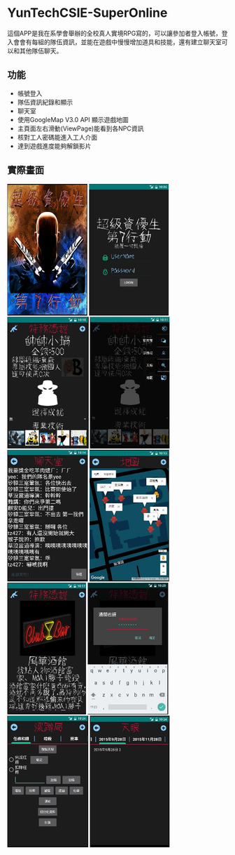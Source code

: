 # YunTechCSIE-SuperOnline
這個APP是我在系學會舉辦的全校真人實境RPG寫的，可以讓參加者登入帳號，登入會會有每組的隊伍資訊，並能在遊戲中慢慢增加道具和技能，還有建立聊天室可以和其他隊伍聊天。<br>
## 功能
+ 帳號登入
+ 隊伍資訊紀錄和顯示
+ 聊天室
+ 使用GoogleMap V3.0 API 顯示遊戲地圖
+ 主頁面左右滑動(ViewPage)能看到各NPC資訊
+ 核對工人密碼能進入工人介面
+ 達到遊戲進度能夠解鎖影片<br>
## 實際畫面
<img src="readme_img/pic1.jpg" widht="300px" height="300px">
<img src="readme_img/pic2.jpg" widht="300px" height="300px">
<img src="readme_img/pic3.jpg" widht="300px" height="300px">
<img src="readme_img/pic4.jpg" widht="300px" height="300px">
<img src="readme_img/pic5.jpg" widht="300px" height="300px">
<img src="readme_img/pic6.jpg" widht="300px" height="300px">
<img src="readme_img/pic9.jpg" widht="300px" height="300px">
<img src="readme_img/pic10.jpg" widht="300px" height="300px">
<img src="readme_img/pic11.jpg" widht="300px" height="300px">
<img src="readme_img/pic12.jpg" widht="300px" height="300px">
